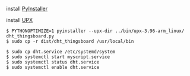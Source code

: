 install [PyInstaller](https://pyinstaller.readthedocs.io/en/stable/index.html)

install [UPX](https://upx.github.io/)

```shell
$ PYTHONOPTIMIZE=1 pyinstaller --upx-dir ../bin/upx-3.96-arm_linux/ dht_thingsboard.py 
$ sudo cp -r dist/dht_thingsboard /usr/local/bin

$ sudo cp dht.service /etc/systemd/system
$ sudo systemctl start myscript.service
$ sudo systemctl status dht.service
$ sudo systemctl enable dht.service
````

